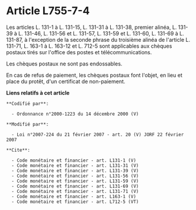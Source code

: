 # Article L755-7-4

Les articles L. 131-1 à L. 131-15, L. 131-31 à L. 131-38, premier alinéa, L. 131-39 à L. 131-46, L. 131-56 et L. 131-57, L.
131-59 et L. 131-60, L. 131-69 à L. 131-87, à l'exception de la seconde phrase du troisième alinéa de l'article L. 131-71, L.
163-1 à L. 163-12 et L. 712-5 sont applicables aux chèques postaux tirés sur l'office des postes et télécommunications. 

Les chèques postaux ne sont pas endossables. 

En cas de refus de paiement, les chèques postaux font l'objet, en lieu et place du protêt, d'un certificat de non-paiement.

**Liens relatifs à cet article**

	**Codifié par**:

	  - Ordonnance n°2000-1223 du 14 décembre 2000 (V)

	**Modifié par**:

	  - Loi n°2007-224 du 21 février 2007 - art. 20 (V) JORF 22 février 2007

	**Cite**:

	  - Code monétaire et financier - art. L131-1 (V)
	  - Code monétaire et financier - art. L131-31 (V)
	  - Code monétaire et financier - art. L131-39 (V)
	  - Code monétaire et financier - art. L131-56 (V)
	  - Code monétaire et financier - art. L131-59 (V)
	  - Code monétaire et financier - art. L131-69 (V)
	  - Code monétaire et financier - art. L131-71 (V)
	  - Code monétaire et financier - art. L163-1 (V)
	  - Code monétaire et financier - art. L712-5 (VT)

